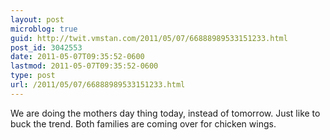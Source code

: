 ```yaml
---
layout: post
microblog: true
guid: http://twit.vmstan.com/2011/05/07/66888989533151233.html
post_id: 3042553
date: 2011-05-07T09:35:52-0600
lastmod: 2011-05-07T09:35:52-0600
type: post
url: /2011/05/07/66888989533151233.html
---
```

We are doing the mothers day thing today, instead of tomorrow. Just like to buck the trend. Both families are coming over for chicken wings.
